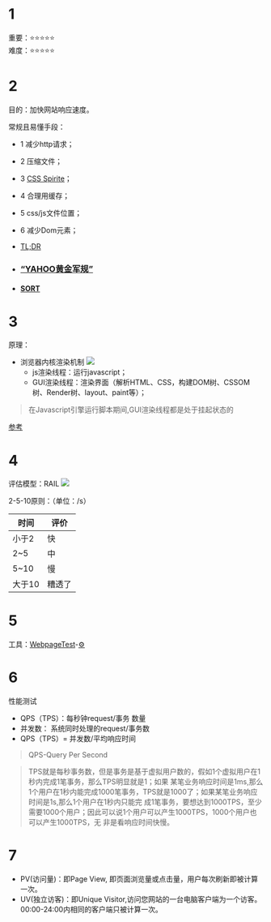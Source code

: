 # 1
重要：⭐⭐⭐⭐⭐<br>
难度：⭐⭐⭐⭐⭐

# 2
目的：加快网站响应速度。

常规且易懂手段：
* 1 减少http请求；
* 2 压缩文件；
* 3 [CSS Spirite](https://baike.baidu.com/item/css%20sprite)；
* 4 合理用缓存；
* 5 css/js文件位置；
* 6 减少Dom元素；
* [TL;DR](https://www.cnblogs.com/puyongsong/p/5968935.html)

* ### [“YAHOO黄金军规”](http://www.cnblogs.com/siqi/p/3655436.html)
* #### [SORT](https://segmentfault.com/a/1190000008829958)

# 3
原理：
* 浏览器内核渲染机制
![](http://jinlong.github.io/image/browser-fe-optimizing/p1.png)
  * js渲染线程：运行javascript；
  * GUI渲染线程：渲染界面（解析HTML、CSS，构建DOM树、CSSOM树、Render树、layout、paint等）；
  
>在Javascript引擎运行脚本期间,GUI渲染线程都是处于挂起状态的

[参考](https://www.cnblogs.com/yiyi17/p/8645830.html)

# 4
评估模型：RAIL
![](https://image-static.segmentfault.com/420/958/4209582975-57c6519bca90d)

2-5-10原则：（单位：/s）

时间 | 评价
-|-
小于2|快
2~5|中
5~10|慢
大于10|糟透了

# 5
工具：[WebpageTest](http://www.webpagetest.org/)-[⚙](https://www.cnblogs.com/strick/p/6677836.html)

# 6
性能测试
 * QPS（TPS）：每秒钟request/事务 数量
 * 并发数： 系统同时处理的request/事务数
 * QPS（TPS）= 并发数/平均响应时间
>QPS-Query Per Second

>TPS就是每秒事务数，但是事务是基于虚拟用户数的，假如1个虚拟用户在1秒内完成1笔事务，那么TPS明显就是1；如果 某笔业务响应时间是1ms,那么1个用户在1秒内能完成1000笔事务，TPS就是1000了；如果某笔业务响应时间是1s,那么1个用户在1秒内只能完 成1笔事务，要想达到1000TPS，至少需要1000个用户；因此可以说1个用户可以产生1000TPS，1000个用户也可以产生1000TPS，无 非是看响应时间快慢。

# 7
* PV(访问量)：即Page View, 即页面浏览量或点击量，用户每次刷新即被计算一次。
* UV(独立访客)：即Unique Visitor,访问您网站的一台电脑客户端为一个访客。00:00-24:00内相同的客户端只被计算一次。
